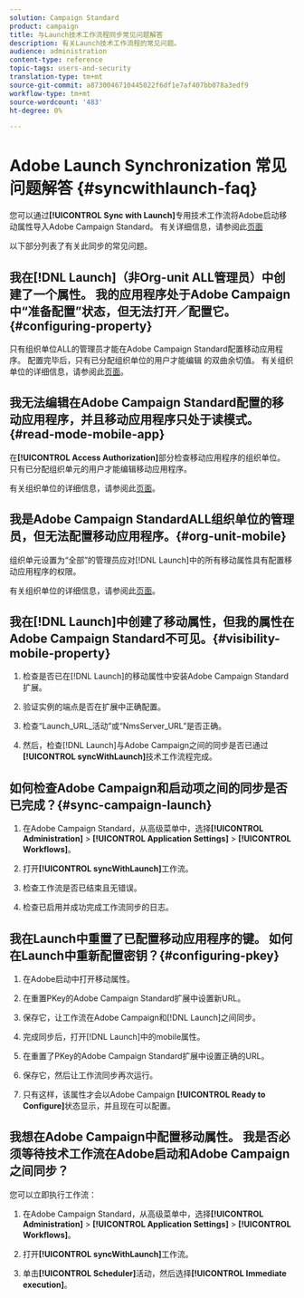 ```yaml
---
solution: Campaign Standard
product: campaign
title: 与Launch技术工作流程同步常见问题解答
description: 有关Launch技术工作流程的常见问题。
audience: administration
content-type: reference
topic-tags: users-and-security
translation-type: tm+mt
source-git-commit: a8730046710445022f6df1e7af407bb078a3edf9
workflow-type: tm+mt
source-wordcount: '483'
ht-degree: 0%

---
```



# Adobe Launch Synchronization 常见问题解答 {#syncwithlaunch-faq}

您可以通过&#x200B;**[!UICONTROL Sync with Launch]**&#x200B;专用技术工作流将Adobe启动移动属性导入Adobe Campaign Standard。 有关详细信息，请参阅此[页面](../../administration/using/technical-workflows.md)

以下部分列表了有关此同步的常见问题。

## 我在[!DNL Launch]（非Org-unit ALL管理员）中创建了一个属性。 我的应用程序处于Adobe Campaign中“准备配置”状态，但无法打开／配置它。{#configuring-property}

只有组织单位ALL的管理员才能在Adobe Campaign Standard配置移动应用程序。 配置完毕后，只有已分配组织单位的用户才能编辑
的双曲余切值。 有关组织单位的详细信息，请参阅此[页面](../../administration/using/organizational-units.md)。

## 我无法编辑在Adobe Campaign Standard配置的移动应用程序，并且移动应用程序只处于读模式。{#read-mode-mobile-app}

在&#x200B;**[!UICONTROL Access Authorization]**&#x200B;部分检查移动应用程序的组织单位。 只有已分配组织单元的用户才能编辑移动应用程序。

有关组织单位的详细信息，请参阅此[页面](../../administration/using/organizational-units.md)。

## 我是Adobe Campaign StandardALL组织单位的管理员，但无法配置移动应用程序。{#org-unit-mobile}

组织单元设置为“全部”的管理员应对[!DNL Launch]中的所有移动属性具有配置移动应用程序的权限。

有关组织单位的详细信息，请参阅此[页面](../../administration/using/organizational-units.md)。

## 我在[!DNL Launch]中创建了移动属性，但我的属性在Adobe Campaign Standard不可见。{#visibility-mobile-property}

1. 检查是否已在[!DNL Launch]的移动属性中安装Adobe Campaign Standard扩展。

1. 验证实例的端点是否在扩展中正确配置。

1. 检查“Launch_URL_活动”或“NmsServer_URL”是否正确。

1. 然后，检查[!DNL Launch]与Adobe Campaign之间的同步是否已通过&#x200B;**[!UICONTROL syncWithLaunch]**&#x200B;技术工作流程完成。

## 如何检查Adobe Campaign和启动项之间的同步是否已完成？{#sync-campaign-launch}

1. 在Adobe Campaign Standard，从高级菜单中，选择&#x200B;**[!UICONTROL Administration]** > **[!UICONTROL Application Settings]** > **[!UICONTROL Workflows]**。

1. 打开&#x200B;**[!UICONTROL syncWithLaunch]**&#x200B;工作流。

1. 检查工作流是否已结束且无错误。

1. 检查已启用并成功完成工作流同步的日志。

## 我在Launch中重置了已配置移动应用程序的键。 如何在Launch中重新配置密钥？{#configuring-pkey}

1. 在Adobe启动中打开移动属性。

1. 在重置PKey的Adobe Campaign Standard扩展中设置新URL。

1. 保存它，让工作流在Adobe Campaign和[!DNL Launch]之间同步。

1. 完成同步后，打开[!DNL Launch]中的mobile属性。

1. 在重置了PKey的Adobe Campaign Standard扩展中设置正确的URL。

1. 保存它，然后让工作流同步再次运行。

1. 只有这样，该属性才会以Adobe Campaign **[!UICONTROL Ready to Configure]**&#x200B;状态显示，并且现在可以配置。

## 我想在Adobe Campaign中配置移动属性。 我是否必须等待技术工作流在Adobe启动和Adobe Campaign之间同步？

您可以立即执行工作流：

1. 在Adobe Campaign Standard，从高级菜单中，选择&#x200B;**[!UICONTROL Administration]** > **[!UICONTROL Application Settings]** > **[!UICONTROL Workflows]**。

1. 打开&#x200B;**[!UICONTROL syncWithLaunch]**&#x200B;工作流。

1. 单击&#x200B;**[!UICONTROL Scheduler]**&#x200B;活动，然后选择&#x200B;**[!UICONTROL Immediate execution]**。
